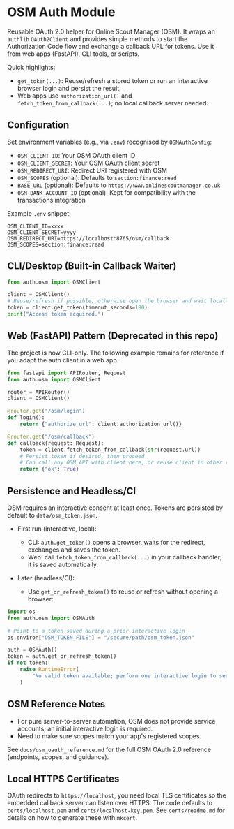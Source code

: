 # OSM Auth Module

Reusable OAuth 2.0 helper for Online Scout Manager (OSM). It wraps an `authlib` `OAuth2Client` and provides simple methods to start the Authorization Code flow and exchange a callback URL for tokens. Use it from web apps (FastAPI), CLI tools, or scripts.

Quick highlights:
- `get_token(...)`: Reuse/refresh a stored token or run an interactive browser login and persist the result.
- Web apps use `authorization_url()` and `fetch_token_from_callback(...)`; no local callback server needed.

## Configuration

Set environment variables (e.g., via `.env`) recognised by `OSMAuthConfig`:

- `OSM_CLIENT_ID`: Your OSM OAuth client ID
- `OSM_CLIENT_SECRET`: Your OSM OAuth client secret
- `OSM_REDIRECT_URI`: Redirect URI registered with OSM
- `OSM_SCOPES` (optional): Defaults to `section:finance:read`
- `BASE_URL` (optional): Defaults to `https://www.onlinescoutmanager.co.uk`
- `OSM_BANK_ACCOUNT_ID` (optional): Kept for compatibility with the transactions integration

Example `.env` snippet:

```text
OSM_CLIENT_ID=xxxx
OSM_CLIENT_SECRET=yyyy
OSM_REDIRECT_URI=https://localhost:8765/osm/callback
OSM_SCOPES=section:finance:read
```

## CLI/Desktop (Built‑in Callback Waiter)

```python
from auth.osm import OSMClient

client = OSMClient()
# Reuse/refresh if possible; otherwise open the browser and wait locally
token = client.get_token(timeout_seconds=180)
print("Access token acquired.")
```

## Web (FastAPI) Pattern (Deprecated in this repo)

The project is now CLI-only. The following example remains for reference if you adapt the auth client in a web app.

```python
from fastapi import APIRouter, Request
from auth.osm import OSMClient

router = APIRouter()
client = OSMClient()

@router.get("/osm/login")
def login():
    return {"authorize_url": client.authorization_url()}

@router.get("/osm/callback")
def callback(request: Request):
    token = client.fetch_token_from_callback(str(request.url))
    # Persist token if desired, then proceed
    # Can call any OSM API with client here, or reuse client in other routes
    return {"ok": True}
```

## Persistence and Headless/CI

OSM requires an interactive consent at least once. Tokens are persisted by default to `data/osm_token.json`.

- First run (interactive, local):
  - CLI: `auth.get_token()` opens a browser, waits for the redirect, exchanges and saves the token.
  - Web: call `fetch_token_from_callback(...)` in your callback handler; it is saved automatically.

- Later (headless/CI):
  - Use `get_or_refresh_token()` to reuse or refresh without opening a browser:

```python
import os
from auth.osm import OSMAuth

# Point to a token saved during a prior interactive login
os.environ["OSM_TOKEN_FILE"] = "/secure/path/osm_token.json"

auth = OSMAuth()
token = auth.get_or_refresh_token()
if not token:
    raise RuntimeError(
        "No valid token available; perform one interactive login to seed the token store."
    )
```

## OSM Reference Notes

- For pure server-to-server automation, OSM does not provide service accounts; an initial interactive login is required.
- Need to make sure scopes match your app's registered scopes.

See `docs/osm_oauth_reference.md` for the full OSM OAuth 2.0 reference (endpoints, scopes, and guidance).

## Local HTTPS Certificates

OAuth redirects to `https://localhost`, you need local TLS certificates so the embedded callback server can listen over HTTPS.
The code defaults to `certs/localhost.pem` and `certs/localhost-key.pem`.
See `certs/readme.md` for details on how to generate these with `mkcert`.
